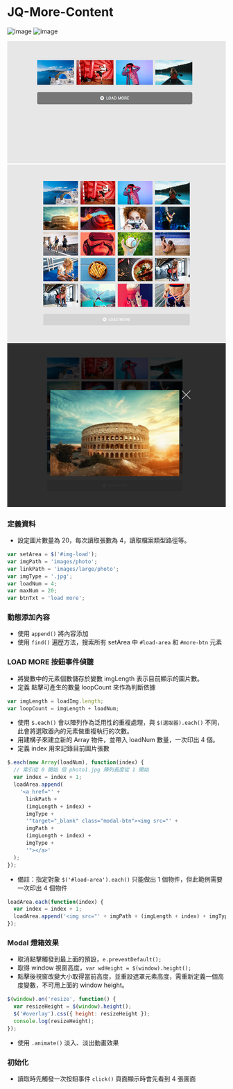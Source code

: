 # JQ-More-Content

![image](https://img.shields.io/badge/jQuery-exercise-0769AD.svg) ![image](https://img.shields.io/badge/SCSS-exercise-CD6799.svg)

![images](https://github.com/jedchang/JQ-MoreContent/blob/master/preview-1.jpg)
![images](https://github.com/jedchang/JQ-MoreContent/blob/master/preview-2.jpg)
![images](https://github.com/jedchang/JQ-MoreContent/blob/master/preview-3.jpg)

### 定義資料

- 設定圖片數量為 20，每次讀取張數為 4，讀取檔案類型路徑等。

```javascript
var setArea = $('#img-load');
var imgPath = 'images/photo';
var linkPath = 'images/large/photo';
var imgType = '.jpg';
var loadNum = 4;
var maxNum = 20;
var btnTxt = 'load more';
```

### 動態添加內容

- 使用 `append()` 將內容添加
- 使用 `find()` 遍歷方法，搜索所有 setArea 中 `#load-area` 和 `#more-btn` 元素

### LOAD MORE 按鈕事件偵聽

- 將變數中的元素個數儲存於變數 imgLength 表示目前顯示的圖片數。
- 定義 點擊可產生的數量 loopCount 來作為判斷依據

```javascript
var imgLength = loadImg.length;
var loopCount = imgLength + loadNum;
```

- 使用 `$.each()` 會以陣列作為泛用性的重複處理，與 `$(選取器).each()` 不同，此會將選取器內的元素做重複執行的次數。
- 用建構子來建立新的 Array 物件，並帶入 loadNum 數量，一次印出 4 個。
- 定義 index 用來記錄目前圖片張數

```javascript
$.each(new Array(loadNum), function(index) {
  // 索引從 0 開始 但 photo1.jpg 陣列長度從 1 開始
  var index = index + 1;
  loadArea.append(
    '<a href="' +
      linkPath +
      (imgLength + index) +
      imgType +
      '"target="_blank" class="modal-btn"><img src="' +
      imgPath +
      (imgLength + index) +
      imgType +
      '"></a>'
  );
});
```

- 備註：指定對象 `$('#load-area').each()` 只能做出 1 個物件，但此範例需要一次印出 4 個物件

```javascript
loadArea.each(function(index) {
  var index = index + 1;
  loadArea.append('<img src="' + imgPath + (imgLength + index) + imgType + '">');
});
```

### Modal 燈箱效果

- 取消點擊觸發到最上面的預設，`e.preventDefault();`
- 取得 window 視窗高度，`var wdHeight = $(window).height();`
- 點擊後視窗改變大小取得當前高度，並重設遮罩元素高度，需重新定義一個高度變數，不可用上面的 window height。

```javascript
$(window).on('resize', function() {
  var resizeHeight = $(window).height();
  $('#overlay').css({ height: resizeHeight });
  console.log(resizeHeight);
});
```

- 使用 `.animate()` 淡入、淡出動畫效果

### 初始化

- 讀取時先觸發一次按鈕事件 `click()` 頁面顯示時會先看到 4 張圖面
